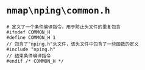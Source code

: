 # `nmap\nping\common.h`

```
# 定义了一个条件编译指令，用于防止头文件的重复包含
#ifndef COMMON_H
#define COMMON_H 1
// 包含了"nping.h"头文件，该头文件中包含了一些函数的定义
#include "nping.h"
// 结束条件编译指令
#endif /* COMMON_H */
```